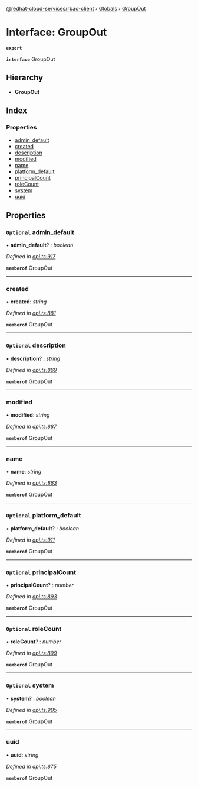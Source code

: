 [@redhat-cloud-services/rbac-client](../README.md) › [Globals](../globals.md) › [GroupOut](groupout.md)

# Interface: GroupOut

**`export`** 

**`interface`** GroupOut

## Hierarchy

* **GroupOut**

## Index

### Properties

* [admin_default](groupout.md#optional-admin_default)
* [created](groupout.md#created)
* [description](groupout.md#optional-description)
* [modified](groupout.md#modified)
* [name](groupout.md#name)
* [platform_default](groupout.md#optional-platform_default)
* [principalCount](groupout.md#optional-principalcount)
* [roleCount](groupout.md#optional-rolecount)
* [system](groupout.md#optional-system)
* [uuid](groupout.md#uuid)

## Properties

### `Optional` admin_default

• **admin_default**? : *boolean*

*Defined in [api.ts:917](https://github.com/RedHatInsights/javascript-clients.gi/blob/master/packages/rbac/api.ts#L917)*

**`memberof`** GroupOut

___

###  created

• **created**: *string*

*Defined in [api.ts:881](https://github.com/RedHatInsights/javascript-clients.gi/blob/master/packages/rbac/api.ts#L881)*

**`memberof`** GroupOut

___

### `Optional` description

• **description**? : *string*

*Defined in [api.ts:869](https://github.com/RedHatInsights/javascript-clients.gi/blob/master/packages/rbac/api.ts#L869)*

**`memberof`** GroupOut

___

###  modified

• **modified**: *string*

*Defined in [api.ts:887](https://github.com/RedHatInsights/javascript-clients.gi/blob/master/packages/rbac/api.ts#L887)*

**`memberof`** GroupOut

___

###  name

• **name**: *string*

*Defined in [api.ts:863](https://github.com/RedHatInsights/javascript-clients.gi/blob/master/packages/rbac/api.ts#L863)*

**`memberof`** GroupOut

___

### `Optional` platform_default

• **platform_default**? : *boolean*

*Defined in [api.ts:911](https://github.com/RedHatInsights/javascript-clients.gi/blob/master/packages/rbac/api.ts#L911)*

**`memberof`** GroupOut

___

### `Optional` principalCount

• **principalCount**? : *number*

*Defined in [api.ts:893](https://github.com/RedHatInsights/javascript-clients.gi/blob/master/packages/rbac/api.ts#L893)*

**`memberof`** GroupOut

___

### `Optional` roleCount

• **roleCount**? : *number*

*Defined in [api.ts:899](https://github.com/RedHatInsights/javascript-clients.gi/blob/master/packages/rbac/api.ts#L899)*

**`memberof`** GroupOut

___

### `Optional` system

• **system**? : *boolean*

*Defined in [api.ts:905](https://github.com/RedHatInsights/javascript-clients.gi/blob/master/packages/rbac/api.ts#L905)*

**`memberof`** GroupOut

___

###  uuid

• **uuid**: *string*

*Defined in [api.ts:875](https://github.com/RedHatInsights/javascript-clients.gi/blob/master/packages/rbac/api.ts#L875)*

**`memberof`** GroupOut
